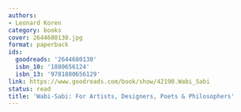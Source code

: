 ```yaml
---
authors:
- Leonard Koren
category: books
cover: 2644680130.jpg
format: paperback
ids:
  goodreads: '2644680130'
  isbn_10: '1880656124'
  isbn_13: '9781880656129'
link: https://www.goodreads.com/book/show/42190.Wabi_Sabi
status: read
title: 'Wabi-Sabi: For Artists, Designers, Poets & Philosophers'
---
```

